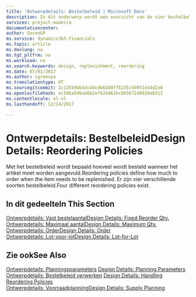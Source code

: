 ```yaml
---
title: 'Ontwerpdetails: Bestelbeleid | Microsoft Docs'
description: In dit onderwerp wordt een overzicht van de vier bestelbeleidsregels voor aanvulling gegeven.
services: project-madeira
documentationcenter: 
author: SorenGP
ms.service: dynamics365-financials
ms.topic: article
ms.devlang: na
ms.tgt_pltfrm: na
ms.workload: na
ms.search.keywords: design, replenishment, reordering
ms.date: 07/01/2017
ms.author: sgroespe
ms.translationtype: HT
ms.sourcegitcommit: 2c13559bb3dc44cdb61697f5135c5b931e34d2a8
ms.openlocfilehash: ec506a5d6abbb2e7626462bc66567248019e0311
ms.contentlocale: nl-nl
ms.lasthandoff: 12/14/2017

---
```

# <a name="design-details-reordering-policies"></a><span data-ttu-id="213ee-103">Ontwerpdetails: Bestelbeleid</span><span class="sxs-lookup"><span data-stu-id="213ee-103">Design Details: Reordering Policies</span></span>
<span data-ttu-id="213ee-104">Met het bestelbeleid wordt bepaald hoeveel wordt besteld wanneer het artikel moet worden aangevuld.</span><span class="sxs-lookup"><span data-stu-id="213ee-104">Reordering policies define how much to order when the item needs to be replenished.</span></span> <span data-ttu-id="213ee-105">Er zijn vier verschillende soorten bestelbeleid.</span><span class="sxs-lookup"><span data-stu-id="213ee-105">Four different reordering policies exist.</span></span>  

## <a name="in-this-section"></a><span data-ttu-id="213ee-106">In dit gedeelte</span><span class="sxs-lookup"><span data-stu-id="213ee-106">In This Section</span></span>  
[<span data-ttu-id="213ee-107">Ontwerpdetails: Vast bestelaantal</span><span class="sxs-lookup"><span data-stu-id="213ee-107">Design Details: Fixed Reorder Qty.</span></span>](design-details-fixed-reorder-qty.md)  
[<span data-ttu-id="213ee-108">Ontwerpdetails: Maximaal aantal</span><span class="sxs-lookup"><span data-stu-id="213ee-108">Design Details: Maximum Qty.</span></span>](design-details-maximum-qty.md)  
[<span data-ttu-id="213ee-109">Ontwerpdetails: Order</span><span class="sxs-lookup"><span data-stu-id="213ee-109">Design Details: Order</span></span>](design-details-order.md)  
[<span data-ttu-id="213ee-110">Ontwerpdetails: Lot-voor-lot</span><span class="sxs-lookup"><span data-stu-id="213ee-110">Design Details: Lot-for-Lot</span></span>](design-details-lot-for-lot.md)  

## <a name="see-also"></a><span data-ttu-id="213ee-111">Zie ook</span><span class="sxs-lookup"><span data-stu-id="213ee-111">See Also</span></span>  
<span data-ttu-id="213ee-112">[Ontwerpdetails: Planningsparameters](design-details-planning-parameters.md) </span><span class="sxs-lookup"><span data-stu-id="213ee-112">[Design Details: Planning Parameters](design-details-planning-parameters.md) </span></span>  
<span data-ttu-id="213ee-113">[Ontwerpdetails: Bestelbeleid verwerken](design-details-handling-reordering-policies.md) </span><span class="sxs-lookup"><span data-stu-id="213ee-113">[Design Details: Handling Reordering Policies](design-details-handling-reordering-policies.md) </span></span>  
[<span data-ttu-id="213ee-114">Ontwerpdetails: Voorraadplanning</span><span class="sxs-lookup"><span data-stu-id="213ee-114">Design Details: Supply Planning</span></span>](design-details-supply-planning.md)

